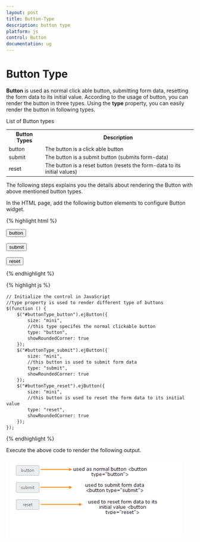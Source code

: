 ```yaml
---
layout: post
title: Button-Type
description: button type
platform: js
control: Button
documentation: ug
---
```


# Button Type

**Button** is used as normal click able button, submitting form data, resetting the form data to its initial value. According to the usage of button, you can render the button in three types. Using the **type** property, you can easily render the button in following types.

List of Button types

<table>
   <tr>
      <th>Button Types</th>
      <th>Description</th>
   <tr>
      <td>
         button
      </td>
      <td>
         The button is a click able button
      </td>
   </tr>
   <tr>
      <td>
         submit
      </td>
      <td>
         The button is a submit button (submits form-data)
      </td>
   </tr>
   <tr>
      <td>
         reset    
      </td>
      <td>
         The button is a reset button (resets the form-data to its initial values)
      </td>
   </tr>
</table>


The following steps explains you the details about rendering the Button with above mentioned button types.

In the HTML page, add the following button elements to configure Button widget.

{% highlight html %}

<button id="buttonType_button">button</button>
<br />
<br />
<button id="buttonType_submit">submit</button>
<br />
<br />
<button id="buttonType_reset">reset</button>
	
{% endhighlight %}

{% highlight js %}

    // Initialize the control in JavaScript
    //type property is used to render different type of buttons
    $(function () {
        $("#buttonType_button").ejButton({
            size: "mini",
            //this type specifes the normal clickable button
            type: "button",
            showRoundedCorner: true
        });
        $("#buttonType_submit").ejButton({
            size: "mini",
            //this button is used to submit form data
            type: "submit",
            showRoundedCorner: true
        });
        $("#buttonType_reset").ejButton({
            size: "mini",
            //this button is used to reset the form data to its initial value
            type: "reset",
            showRoundedCorner: true
        });
    });

{% endhighlight %}

Execute the above code to render the following output.

![](/js/Button/Button-Type_images/Button-Type_img1.png) 


